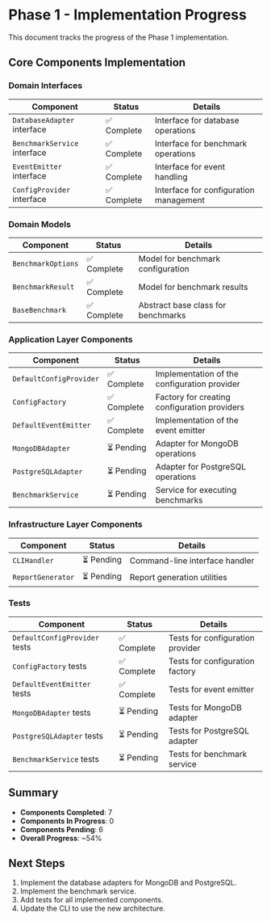 # Phase 1 - Implementation Progress

This document tracks the progress of the Phase 1 implementation.

## Core Components Implementation

### Domain Interfaces

| Component | Status | Details |
|-----------|--------|---------|
| `DatabaseAdapter` interface | ✅ Complete | Interface for database operations |
| `BenchmarkService` interface | ✅ Complete | Interface for benchmark operations |
| `EventEmitter` interface | ✅ Complete | Interface for event handling |
| `ConfigProvider` interface | ✅ Complete | Interface for configuration management |

### Domain Models

| Component | Status | Details |
|-----------|--------|---------|
| `BenchmarkOptions` | ✅ Complete | Model for benchmark configuration |
| `BenchmarkResult` | ✅ Complete | Model for benchmark results |
| `BaseBenchmark` | ✅ Complete | Abstract base class for benchmarks |

### Application Layer Components

| Component | Status | Details |
|-----------|--------|---------|
| `DefaultConfigProvider` | ✅ Complete | Implementation of the configuration provider |
| `ConfigFactory` | ✅ Complete | Factory for creating configuration providers |
| `DefaultEventEmitter` | ✅ Complete | Implementation of the event emitter |
| `MongoDBAdapter` | ⏳ Pending | Adapter for MongoDB operations |
| `PostgreSQLAdapter` | ⏳ Pending | Adapter for PostgreSQL operations |
| `BenchmarkService` | ⏳ Pending | Service for executing benchmarks |

### Infrastructure Layer Components

| Component | Status | Details |
|-----------|--------|---------|
| `CLIHandler` | ⏳ Pending | Command-line interface handler |
| `ReportGenerator` | ⏳ Pending | Report generation utilities |

### Tests

| Component | Status | Details |
|-----------|--------|---------|
| `DefaultConfigProvider` tests | ✅ Complete | Tests for configuration provider |
| `ConfigFactory` tests | ✅ Complete | Tests for configuration factory |
| `DefaultEventEmitter` tests | ✅ Complete | Tests for event emitter |
| `MongoDBAdapter` tests | ⏳ Pending | Tests for MongoDB adapter |
| `PostgreSQLAdapter` tests | ⏳ Pending | Tests for PostgreSQL adapter |
| `BenchmarkService` tests | ⏳ Pending | Tests for benchmark service |

## Summary

- **Components Completed**: 7
- **Components In Progress**: 0
- **Components Pending**: 6
- **Overall Progress**: ~54%

## Next Steps

1. Implement the database adapters for MongoDB and PostgreSQL.
2. Implement the benchmark service.
3. Add tests for all implemented components.
4. Update the CLI to use the new architecture. 